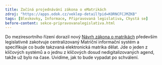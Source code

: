 ```yaml
---
title: Začíná projednávání zákona o eMatrikách
zdroj: "https://apps.odok.cz/veklep-detail?pid=KORNCFCJMZKB"
tags: [Bleskovky, Informace, Připravovaná legislativa, Chystá se]
before-content: sekce-pripravovanalegislativa.html
---
```


Do meziresortního řízení dorazil nový [Návrh zákona o matrikách](https://apps.odok.cz/veklep-detail?pid=KORNCFCJMZKB) především legislativně zakotvuje centralizovaný Matriční informační systém a specifikuje co bude takzvaná elektronická matrika dělat. Jde o jeden z klíčových systémů a o jednu z klíčových dosud nedigitalizovaných agend, takže už bylo na čase. Uvidíme, jak to bude vypadat po schválení.
